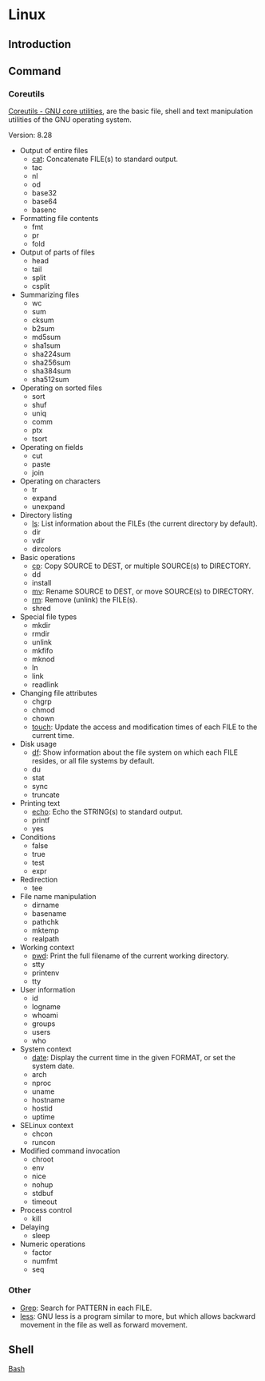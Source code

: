 # Linux

## Introduction

## Command

### Coreutils

[Coreutils - GNU core utilities](https://www.gnu.org/software/coreutils/),  are the basic file, shell and text manipulation utilities of the GNU operating system.

Version: 8.28

* Output of entire files
    * [cat](./Command/Coreutils/cat.md): Concatenate FILE(s) to standard output.
    * tac
    * nl
    * od
    * base32
    * base64
    * basenc
* Formatting file contents
    * fmt
    * pr
    * fold
* Output of parts of files
    * head
    * tail
    * split
    * csplit
* Summarizing files
    * wc
    * sum
    * cksum
    * b2sum
    * md5sum
    * sha1sum
    * sha224sum
    * sha256sum
    * sha384sum
    * sha512sum
* Operating on sorted files
    * sort
    * shuf
    * uniq
    * comm
    * ptx
    * tsort
* Operating on fields
    * cut
    * paste
    * join
* Operating on characters
    * tr
    * expand
    * unexpand
* Directory listing
    * [ls](./Command/Coreutils/ls.md): List information about the FILEs (the current directory by default).
    * dir
    * vdir
    * dircolors
* Basic operations
    * [cp](./Command/Coreutils/cp.md): Copy SOURCE to DEST, or multiple SOURCE(s) to DIRECTORY.
    * dd
    * install
    * [mv](./Command/Coreutils/mv.md): Rename SOURCE to DEST, or move SOURCE(s) to DIRECTORY.
    * [rm](./Command/Coreutils/rm.md): Remove (unlink) the FILE(s).
    * shred
* Special file types
    * mkdir
    * rmdir
    * unlink
    * mkfifo
    * mknod
    * ln
    * link
    * readlink
* Changing file attributes
    * chgrp
    * chmod
    * chown
    * [touch](./Command/Coreutils/touch.md): Update the access and modification times of each FILE to the current time.
* Disk usage
    * [df](./Command/Coreutils/df.md): Show information about the file system on which each FILE resides, or all file systems by default.
    * du
    * stat
    * sync
    * truncate
* Printing text
    * [echo](./Command/Coreutils/echo.md): Echo the STRING(s) to standard output.
    * printf
    * yes
* Conditions
    * false
    * true
    * test
    * expr
* Redirection
    * tee
* File name manipulation
    * dirname
    * basename
    * pathchk
    * mktemp
    * realpath
* Working context
    * [pwd](./Command/Coreutils/pwd.md): Print the full filename of the current working directory.
    * stty
    * printenv
    * tty
* User information
    * id
    * logname
    * whoami
    * groups
    * users
    * who
* System context
    * [date](./Command/Coreutils/date.md): Display the current time in the given FORMAT, or set the system date.
    * arch
    * nproc
    * uname
    * hostname
    * hostid
    * uptime
* SELinux context
    * chcon
    * runcon
* Modified command invocation
    * chroot
    * env
    * nice
    * nohup
    * stdbuf
    * timeout
* Process control
    * kill
* Delaying
    * sleep
* Numeric operations
    * factor
    * numfmt
    * seq

### Other

* [Grep](./Command/Grep.md): Search for PATTERN in each FILE.
* [less](https://www.gnu.org/software/less/): GNU less is a program similar to more, but which allows backward movement in the file as well as forward movement. 

## Shell

[Bash](./Bash.md)